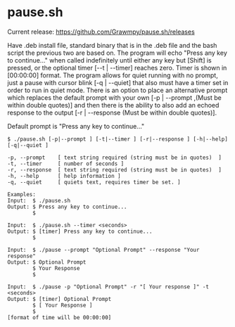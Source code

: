 # pause.sh

Current release: https://github.com/Grawmpy/pause.sh/releases

Have .deb install file, standard binary that is in the .deb file and the bash script the previous two are based on.
The program will echo "Press any key to continue..." when called indefinitely until either any key but [Shift] is pressed, or the optional timer [--t | --timer] reaches zero. Timer is shown in [00:00:00] format. The program allows for quiet running with no prompt, just a pause with cursor blink [-q | --quiet] that also must have a timer set in order to run in quiet mode. There is an option to place an alternative prompt which replaces the default prompt with your own [-p | --prompt ,(Must be within double quotes)] and then there is the ability to also add an echoed response to the output [-r | --response (Must be within double quotes)].


Default prompt is "Press any key to continue..."

    $ ./pause.sh [-p|--prompt ] [-t|--timer ] [-r|--response ] [-h|--help] [-q|--quiet ] 

    -p, --prompt    [ text string required (string must be in quotes)  ]
    -t, --timer     [ number of seconds ]
    -r, --response  [ text string required (string must be in quotes)  ]
    -h, --help      [ help information ]
    -q, --quiet     [ quiets text, requires timer be set. ]

    Examples:
    Input:  $ ./pause.sh
    Output: $ Press any key to continue...
            $
    
    Input:  $ ./pause.sh --timer <seconds>
    Output: $ [timer] Press any key to continue...
            $
    
    Input:  $ ./pause --prompt "Optional Prompt" --response "Your response"
    Output: $ Optional Prompt
            $ Your Response
            $
    
    Input:  $ ./pause -p "Optional Prompt" -r "[ Your response ]" -t <seconds>
    Output: $ [timer] Optional Prompt
            $ [ Your Response ]
            $
    [format of time will be 00:00:00]
